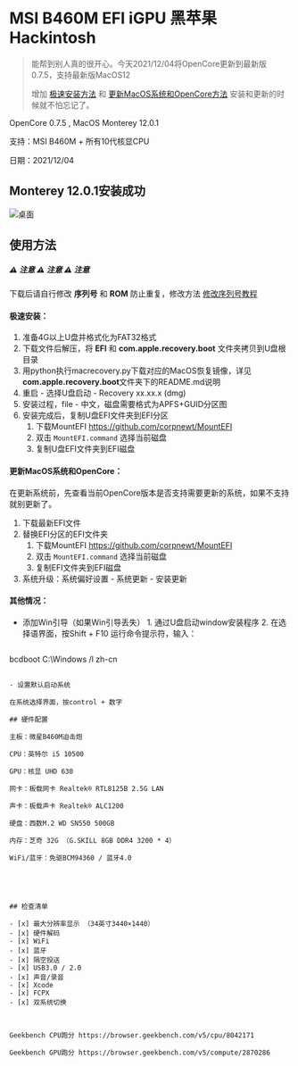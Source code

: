 # MSI B460M EFI iGPU 黑苹果 Hackintosh
> 能帮到别人真的很开心。今天2021/12/04将OpenCore更新到最新版0.7.5，支持最新版MacOS12
>
> 增加 <a href="#1">极速安装方法</a> 和  <a href="#2">更新MacOS系统和OpenCore方法</a> 安装和更新的时候就不怕忘记了。

OpenCore 0.7.5 , MacOS Monterey 12.0.1

支持：MSI B460M + 所有10代核显CPU

日期：2021/12/04



## Monterey 12.0.1安装成功

![桌面](https://user-images.githubusercontent.com/13514929/144720887-692f792f-d0d6-49e8-819d-b087ee2598be.png)



## 使用方法

##### ⚠️ 注意 ⚠️ 注意 ⚠️ 注意 

下载后请自行修改 **序列号** 和 **ROM** 防止重复，修改方法 [修改序列号教程](https://dortania.github.io/OpenCore-Install-Guide/config.plist/comet-lake.html#platforminfo)

#### <a name="1">极速安装</a>：

1. 准备4G以上U盘并格式化为FAT32格式
2. 下载文件后解压，将 **EFI** 和 **com.apple.recovery.boot** 文件夹拷贝到U盘根目录
2. 用python执行macrecovery.py下载对应的MacOS恢复镜像，详见**com.apple.recovery.boot**文件夹下的README.md说明
2. 重启 - 选择U盘启动 - Recovery xx.xx.x (dmg)
2. 安装过程，file - 中文，磁盘需要格式为APFS+GUID分区图
6. 安装完成后，复制U盘EFI文件夹到EFI分区
   1. 下载MountEFI https://github.com/corpnewt/MountEFI
   2. 双击 `MountEFI.command` 选择当前磁盘
   3. 复制U盘EFI文件夹到EFI磁盘


#### <a name="2">更新MacOS系统和OpenCore</a>：

在更新系统前，先查看当前OpenCore版本是否支持需要更新的系统，如果不支持就别更新了。

1. 下载最新EFI文件
2. 替换EFI分区的EFI文件夹
   1. 下载MountEFI https://github.com/corpnewt/MountEFI
   2. 双击 `MountEFI.command` 选择当前磁盘
   3. 复制EFI文件夹到EFI磁盘
3. 系统升级：系统偏好设置 - 系统更新 - 安装更新

#### 其他情况：

- 添加Win引导（如果Win引导丢失）
        1. 通过U盘启动window安装程序
        2. 在选择语界面，按Shift + F10 运行命令提示符，输入：


   ```
bcdboot C:\Windows /l zh-cn
   ```

- 设置默认启动系统

  在系统选择界面，按control + 数字

## 硬件配置

主板：微星B460M迫击炮 

CPU：英特尔 i5 10500

GPU：核显 UHD 630 

网卡：板载网卡 Realtek® RTL8125B 2.5G LAN

声卡：板载声卡 Realtek® ALC1200

硬盘：西数M.2 WD SN550 500GB  

内存：芝奇 32G （G.SKILL 8GB DDR4 3200 * 4）

WiFi/蓝牙：免驱BCM94360 / 蓝牙4.0





## 检查清单

- [x] 最大分辨率显示 （34英寸3440×1440）
- [x] 硬件解码
- [x] WiFi
- [x] 蓝牙
- [x] 隔空投送
- [x] USB3.0 / 2.0
- [x] 声音/录音
- [x] Xcode
- [x] FCPX
- [x] 双系统切换



Geekbench CPU跑分 https://browser.geekbench.com/v5/cpu/8042171

Geekbench GPU跑分 https://browser.geekbench.com/v5/compute/2870286

